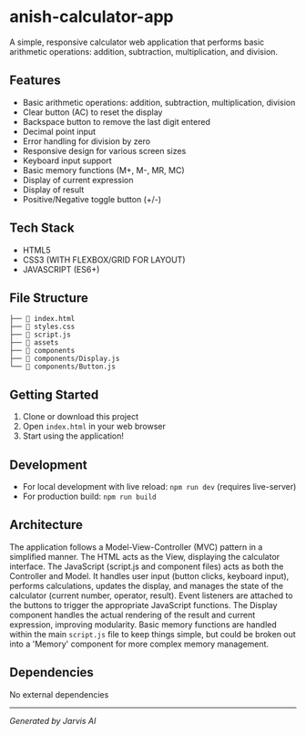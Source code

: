 # anish-calculator-app

A simple, responsive calculator web application that performs basic arithmetic operations: addition, subtraction, multiplication, and division.

## Features
- Basic arithmetic operations: addition, subtraction, multiplication, division
- Clear button (AC) to reset the display
- Backspace button to remove the last digit entered
- Decimal point input
- Error handling for division by zero
- Responsive design for various screen sizes
- Keyboard input support
- Basic memory functions (M+, M-, MR, MC)
- Display of current expression
- Display of result
- Positive/Negative toggle button (+/-)

## Tech Stack
- HTML5
- CSS3 (WITH FLEXBOX/GRID FOR LAYOUT)
- JAVASCRIPT (ES6+)

## File Structure
```
├── 📄 index.html
├── 📄 styles.css
├── 📄 script.js
├── 📁 assets
├── 📁 components
├── 📄 components/Display.js
└── 📄 components/Button.js

```

## Getting Started
1. Clone or download this project
2. Open `index.html` in your web browser
3. Start using the application!

## Development
- For local development with live reload: `npm run dev` (requires live-server)
- For production build: `npm run build`

## Architecture
The application follows a Model-View-Controller (MVC) pattern in a simplified manner.  The HTML acts as the View, displaying the calculator interface. The JavaScript (script.js and component files) acts as both the Controller and Model. It handles user input (button clicks, keyboard input), performs calculations, updates the display, and manages the state of the calculator (current number, operator, result).  Event listeners are attached to the buttons to trigger the appropriate JavaScript functions.  The Display component handles the actual rendering of the result and current expression, improving modularity. Basic memory functions are handled within the main `script.js` file to keep things simple, but could be broken out into a 'Memory' component for more complex memory management.

## Dependencies
No external dependencies

---
*Generated by Jarvis AI*
